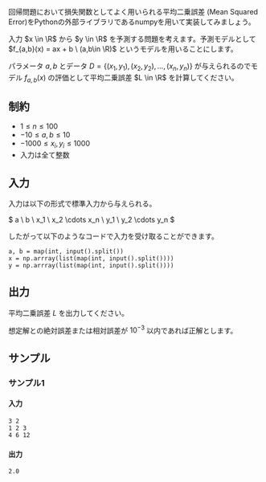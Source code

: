 回帰問題において損失関数としてよく用いられる平均二乗誤差 (Mean Squared Error)をPythonの外部ライブラリであるnumpyを用いて実装してみましょう。

入力 $x \in \R$ から $y \in \R$ を予測する問題を考えます。予測モデルとして $f_{a,b}(x) = ax + b \ (a,b\in \R)$ というモデルを用いることにします。

パラメータ $a, b$ とデータ $D = \{(x_1, y_1), (x_2, y_2), \ldots, (x_n, y_n)\}$ が与えられるのでモデル $f_{a,b}(x)$ の評価として平均二乗誤差 $L \in \R$ を計算してください。

## 制約

- $1 \leq n \leq 100$
- $-10 \leq a, b \leq 10$
- $-1000 \leq x_i, y_i \leq 1000$
- 入力は全て整数

## 入力
入力は以下の形式で標準入力から与えられる。

$
a \ b \\
x_1 \ x_2 \cdots x_n \\
y_1 \ y_2 \cdots y_n
$

したがって以下のようなコードで入力を受け取ることができます。

```python3
a, b = map(int, input().split())
x = np.arrray(list(map(int, input().split())))
y = np.arrray(list(map(int, input().split())))
```


## 出力
平均二乗誤差 $L$ を出力してください。

想定解との絶対誤差または相対誤差が $10^{-3}$ 以内であれば正解とします。

## サンプル
### サンプル1
#### 入力
```
3 2
1 2 3
4 6 12
```
#### 出力
```
2.0
```